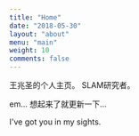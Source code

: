 ```yaml
---
title: "Home"
date: "2018-05-30"
layout: "about"
menu: "main"
weight: 10
comments: false
---
```


王兆圣的个人主页。
SLAM研究者。

em... 想起来了就更新一下...

<script type="text/javascript" src="//ra.revolvermaps.com/0/0/1.js?i=0h6saubqjnp&amp;s=350&amp;m=7&amp;v=true&amp;r=false&amp;b=000000&amp;n=false&amp;c=ff0000" async="async"></script>

I've got you in my sights. 
